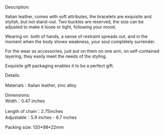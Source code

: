 Description:

Italian leather, comes with soft attributes, the bracelets are exquisite and stylish, but not stand-out. Two buckles are reserved, the size can be adjusted to make it loose or tight, following your mood.

  
Wearing on  both of hands, a sense of restraint spreads out, and in the moment when the body shows weakness, your soul completely surrender.

  
For the wear as accessories, just put on them on one arm, on self-contained layering, they easily meet the needs of the styling.

Exquisite gift packaging enables it to be a perfect gift.

Details:

Materials：Italian leather, zinc alloy

Dimensions:  
Width：0.47 inches

Length of chain：2.75inches  
Adjustable：5.9 inches - 6.7 inches

Packing size: 120\*98\*22mm